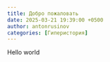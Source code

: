 ```yaml
---
title: Добро пожаловать
date: 2025-03-21 19:39:00 +0500
author: antonrusinov
categories: [Гиперистория]
---
```

Hello world
